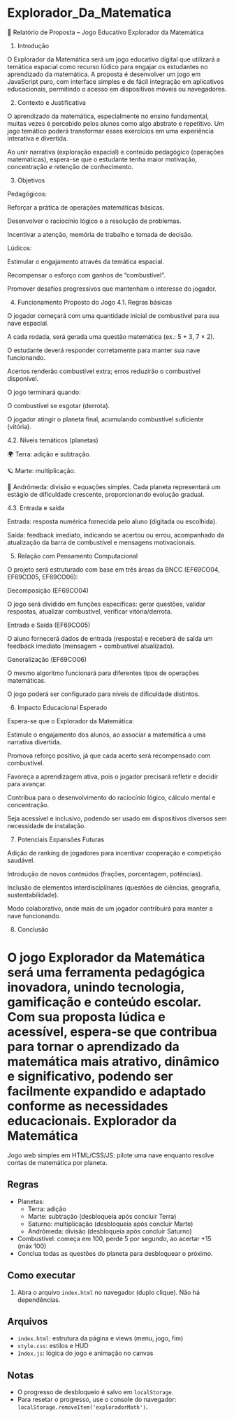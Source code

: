 # Explorador_Da_Matematica
📑 Relatório de Proposta – Jogo Educativo Explorador da Matemática
1. Introdução

O Explorador da Matemática será um jogo educativo digital que utilizará a temática espacial como recurso lúdico para engajar os estudantes no aprendizado da matemática.
A proposta é desenvolver um jogo em JavaScript puro, com interface simples e de fácil integração em aplicativos educacionais, permitindo o acesso em dispositivos móveis ou navegadores.

2. Contexto e Justificativa

O aprendizado da matemática, especialmente no ensino fundamental, muitas vezes é percebido pelos alunos como algo abstrato e repetitivo. Um jogo temático poderá transformar esses exercícios em uma experiência interativa e divertida.

Ao unir narrativa (exploração espacial) e conteúdo pedagógico (operações matemáticas), espera-se que o estudante tenha maior motivação, concentração e retenção de conhecimento.

3. Objetivos

Pedagógicos:

Reforçar a prática de operações matemáticas básicas.

Desenvolver o raciocínio lógico e a resolução de problemas.

Incentivar a atenção, memória de trabalho e tomada de decisão.

Lúdicos:

Estimular o engajamento através da temática espacial.

Recompensar o esforço com ganhos de “combustível”.

Promover desafios progressivos que mantenham o interesse do jogador.

4. Funcionamento Proposto do Jogo
4.1. Regras básicas

O jogador começará com uma quantidade inicial de combustível para sua nave espacial.

A cada rodada, será gerada uma questão matemática (ex.: 5 + 3, 7 × 2).

O estudante deverá responder corretamente para manter sua nave funcionando.

Acertos renderão combustível extra; erros reduzirão o combustível disponível.

O jogo terminará quando:

O combustível se esgotar (derrota).

O jogador atingir o planeta final, acumulando combustível suficiente (vitória).

4.2. Níveis temáticos (planetas)

🌍 Terra: adição e subtração.

🪐 Marte: multiplicação.

🌌 Andrômeda: divisão e equações simples.
Cada planeta representará um estágio de dificuldade crescente, proporcionando evolução gradual.

4.3. Entrada e saída

Entrada: resposta numérica fornecida pelo aluno (digitada ou escolhida).

Saída: feedback imediato, indicando se acertou ou errou, acompanhado da atualização da barra de combustível e mensagens motivacionais.

5. Relação com Pensamento Computacional

O projeto será estruturado com base em três áreas da BNCC (EF69CO04, EF69CO05, EF69CO06):

Decomposição (EF69CO04)

O jogo será dividido em funções específicas: gerar questões, validar respostas, atualizar combustível, verificar vitória/derrota.

Entrada e Saída (EF69CO05)

O aluno fornecerá dados de entrada (resposta) e receberá de saída um feedback imediato (mensagem + combustível atualizado).

Generalização (EF69CO06)

O mesmo algoritmo funcionará para diferentes tipos de operações matemáticas.

O jogo poderá ser configurado para níveis de dificuldade distintos.

6. Impacto Educacional Esperado

Espera-se que o Explorador da Matemática:

Estimule o engajamento dos alunos, ao associar a matemática a uma narrativa divertida.

Promova reforço positivo, já que cada acerto será recompensado com combustível.

Favoreça a aprendizagem ativa, pois o jogador precisará refletir e decidir para avançar.

Contribua para o desenvolvimento do raciocínio lógico, cálculo mental e concentração.

Seja acessível e inclusivo, podendo ser usado em dispositivos diversos sem necessidade de instalação.

7. Potenciais Expansões Futuras

Adição de ranking de jogadores para incentivar cooperação e competição saudável.

Introdução de novos conteúdos (frações, porcentagem, potências).

Inclusão de elementos interdisciplinares (questões de ciências, geografia, sustentabilidade).

Modo colaborativo, onde mais de um jogador contribuirá para manter a nave funcionando.

8. Conclusão

O jogo Explorador da Matemática será uma ferramenta pedagógica inovadora, unindo tecnologia, gamificação e conteúdo escolar.
Com sua proposta lúdica e acessível, espera-se que contribua para tornar o aprendizado da matemática mais atrativo, dinâmico e significativo, podendo ser facilmente expandido e adaptado conforme as necessidades educacionais.
Explorador da Matemática
========================

Jogo web simples em HTML/CSS/JS: pilote uma nave enquanto resolve contas de matemática por planeta.

Regras
------
- Planetas:
	- Terra: adição
	- Marte: subtração (desbloqueia após concluir Terra)
	- Saturno: multiplicação (desbloqueia após concluir Marte)
	- Andrômeda: divisão (desbloqueia após concluir Saturno)
- Combustível: começa em 100, perde 5 por segundo, ao acertar +15 (máx 100)
- Conclua todas as questões do planeta para desbloquear o próximo.

Como executar
-------------
1. Abra o arquivo `index.html` no navegador (duplo clique). Não há dependências.

Arquivos
--------
- `index.html`: estrutura da página e views (menu, jogo, fim)
- `style.css`: estilos e HUD
- `Index.js`: lógica do jogo e animação no canvas

Notas
-----
- O progresso de desbloqueio é salvo em `localStorage`.
- Para resetar o progresso, use o console do navegador: `localStorage.removeItem('exploradorMath')`.
